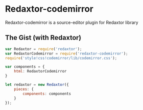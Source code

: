 # Redaxtor-codemirror
Redaxtor-codemirror is a source-editor plugin for Redaxtor library

## The Gist (with Redaxtor)
```js
var Redaxtor = require('redaxtor');
var RedaxtorCodemirror = require('redaxtor-codemirror');
require('style!css!codemirror/lib/codemirror.css');

var components = {
    html: RedaxtorCodemirror
}

let redaxtor = new Redaxtor({
    pieces: {
        components: components
    }
});
```
